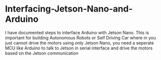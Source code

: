 # Interfacing-Jetson-Nano-and-Arduino
I have documented steps to interface Arduino with Jetson Nano. This is important for building Autonomous Robots or Self Driving Car where in you just cannot drive the motors using only Jetson Nano, you need a seperate MCU like Arduino to talk to Jetson in serial interface and drive the motors based on the Jetson communication
